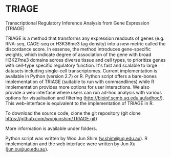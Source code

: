 # TRIAGE
Transcriptional Regulatory Inference Analysis from Gene Expression (TRIAGE)

TRIAGE is a method that transforms any expression readouts of genes (e.g. RNA-seq, CAGE-seq or H3K36me3 tag density) into a new metric called the discordance score. In essense, the method introduces gene-specific weights, which indicate degree of association of the gene with broad H3K27me3 domains across diverse tissue and cell types, to prioritize genes with cell-type specific regulatory function. It's fast and scalable to large datasets including single-cell transcriptomes. Current implementation is available in Python (version 2.7) or R. Python script offers a bare-bones implementation of TRIAGE (suitable to run with commandlines) while R implementation provides more options for user interactions. We also provide a web interface where users can run ad-hoc analysis with various options for visualisation and filtering (http://bioinf.scmb.uq.edu.au/adhoc/). This web-interface is equivalent to the implementation of TRIAGE in R.  

To download the source code, clone the git repository (git clone https://github.com/woojunshim/TRIAGE.git) 

More information is available under folders.

Python script was written by Woo Jun Shim (w.shim@uq.edu.au). 
R implementation and the web interface were written by Jun Xu (jun.xu@uq.edu.au).
